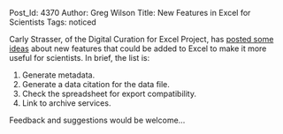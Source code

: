 Post_Id: 4370
Author: Greg Wilson
Title: New Features in Excel for Scientists
Tags: noticed

<p>Carly Strasser, of the Digital Curation for Excel Project, has <a href="http://dcxl.cdlib.org/?p=287">posted some ideas</a> about new features that could be added to Excel to make it more useful for scientists. In brief, the list is:</p>
<ol>
<li>Generate metadata.</li>
<li>Generate a data citation for the data file.</li>
<li>Check the spreadsheet for export compatibility.</li>
<li>Link to archive services.</li>
</ol>
<p>Feedback and suggestions would be welcome...</p>
